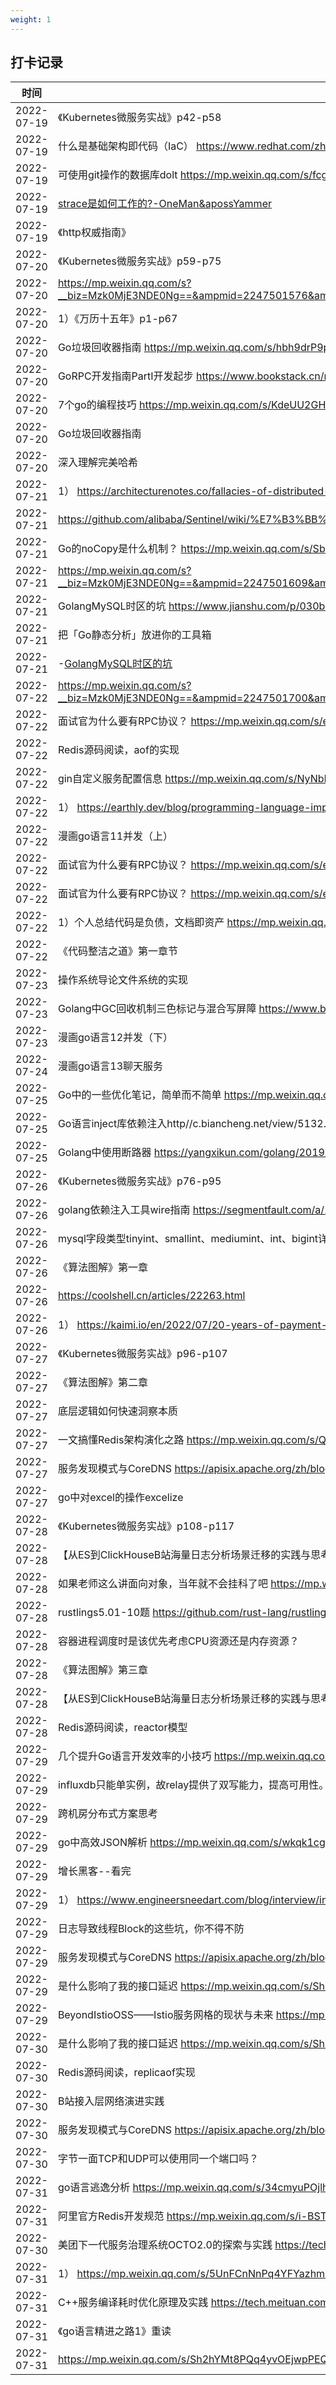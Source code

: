 ```yaml
---
weight: 1
---
```


## 打卡记录

| 时间  |  内容  |
| ---- | ---- |
| 2022-07-19 |《Kubernetes微服务实战》p42-p58|
| 2022-07-19 |什么是基础架构即代码（IaC） https://www.redhat.com/zh/topics/automation/what-is-infrastructure-as-code-iac|
| 2022-07-19 |可使用git操作的数据库dolt https://mp.weixin.qq.com/s/fcgcmXgxLoU7X95CREDOpQ|
| 2022-07-19 |[strace是如何工作的?-OneMan&apossYammer]( https://laoar.github.io/blog/2017/06/12/strace/)|
| 2022-07-19 |《http权威指南》|
| 2022-07-20 |《Kubernetes微服务实战》p59-p75|
| 2022-07-20 |https://mp.weixin.qq.com/s?__biz=Mzk0MjE3NDE0Ng==&ampmid=2247501576&ampidx=1&ampsn=657e1c89d1007a935820d394d64f4035&ampchksm=c2c5bda5f5b234b3654c5ea2113cc0d48eee854f9f035ec69ec44bf9d964ae6cd4c181ed5880&ampscene=178&ampcur_album_id=2262057926041321476#rd|
| 2022-07-20 |1）《万历十五年》p1-p67|
| 2022-07-20 |Go垃圾回收器指南 https://mp.weixin.qq.com/s/hbh9drP9pPBcOY7hLNeIAQ|
| 2022-07-20 |GoRPC开发指南PartⅠ开发起步 https://www.bookstack.cn/read/go-rpc-programming-guide-latest/part1.md|
| 2022-07-20 |7个go的编程技巧 https://mp.weixin.qq.com/s/KdeUU2GHCZRad3nab6UlSw|
| 2022-07-20 |Go垃圾回收器指南|
| 2022-07-20 |深入理解完美哈希|
| 2022-07-21 |1） https://architecturenotes.co/fallacies-of-distributed-systems/|
| 2022-07-21 |https://github.com/alibaba/Sentinel/wiki/%E7%B3%BB%E7%BB%9F%E8%87%AA%E9%80%82%E5%BA%94%E9%99%90%E6%B5%81|
| 2022-07-21 |Go的noCopy是什么机制？ https://mp.weixin.qq.com/s/SbOd5tBdRjjDdC_S1MobCg|
| 2022-07-21 |https://mp.weixin.qq.com/s?__biz=Mzk0MjE3NDE0Ng==&ampmid=2247501609&ampidx=1&ampsn=fe5bd9b9f69045fd70f6d7aeaea273bc&ampchksm=c2c5bd84f5b23492f404970e37ba4fdba0026a2218a9ccc41e13219571d19410d17f8776b614&ampscene=178&ampcur_album_id=2262057926041321476#rd|
| 2022-07-21 |GolangMySQL时区的坑 https://www.jianshu.com/p/030b880ecc5e|
| 2022-07-21 |把「Go静态分析」放进你的工具箱|
| 2022-07-21 |-[GolangMySQL时区的坑]( https://www.jianshu.com/p/030b880ecc5e)|
| 2022-07-22 |https://mp.weixin.qq.com/s?__biz=Mzk0MjE3NDE0Ng==&ampmid=2247501700&ampidx=1&ampsn=1b0167cf9852f89748a337d9b06c940b&ampchksm=c2c5bd29f5b2343ff01c68f1cbc654fbb12148f00eff8c21bb2e725a6054a7a6fbddbc253afb&ampscene=178&ampcur_album_id=2262057926041321476#rd|
| 2022-07-22 |面试官为什么要有RPC协议？ https://mp.weixin.qq.com/s/exGPtE3lSD0O8R2WfniyZA|
| 2022-07-22 |Redis源码阅读，aof的实现|
| 2022-07-22 |gin自定义服务配置信息 https://mp.weixin.qq.com/s/NyNbIj2zBK28IQ6UtHETmw|
| 2022-07-22 |1） https://earthly.dev/blog/programming-language-improvements/|
| 2022-07-22 |漫画go语言11并发（上）|
| 2022-07-22 |面试官为什么要有RPC协议？ https://mp.weixin.qq.com/s/exGPtE3lSD0O8R2WfniyZA|
| 2022-07-22 |面试官为什么要有RPC协议？ https://mp.weixin.qq.com/s/exGPtE3lSD0O8R2WfniyZA|
| 2022-07-22 |1）个人总结代码是负债，文档即资产 https://mp.weixin.qq.com/s/bC6veCSOMHclHXp4e_b9Bg2） https://earthly.dev/blog/programming-language-improvements/|
| 2022-07-22 |《代码整洁之道》第一章节|
| 2022-07-23 |操作系统导论文件系统的实现|
| 2022-07-23 |Golang中GC回收机制三色标记与混合写屏障 https://www.bilibili.com/video/BV1wz4y1y7Kd?spm_id_from=333.999.0.0&ampvd_source=83693cafd8b896836a923c6f5c4a9a4a|
| 2022-07-23 |漫画go语言12并发（下）|
| 2022-07-24 |漫画go语言13聊天服务|
| 2022-07-25 |Go中的一些优化笔记，简单而不简单 https://mp.weixin.qq.com/s/_VGXWKuX43EsbYsHWHv6vg|
| 2022-07-25 |Go语言inject库依赖注入http//c.biancheng.net/view/5132.html|
| 2022-07-25 |Golang中使用断路器 https://yangxikun.com/golang/2019/08/10/golang-circuit.html|
| 2022-07-26 |《Kubernetes微服务实战》p76-p95|
| 2022-07-26 |golang依赖注入工具wire指南 https://segmentfault.com/a/1190000039185137Go语言的依赖注入 https://developer.aliyun.com/article/116465|
| 2022-07-26 |mysql字段类型tinyint、smallint、mediumint、int、bigint详解 https://blog.csdn.net/belen_xue/article/details/54357018|
| 2022-07-26 |《算法图解》第一章|
| 2022-07-26 |https://coolshell.cn/articles/22263.html|
| 2022-07-26 |1） https://kaimi.io/en/2022/07/20-years-of-payment-processing-problems-en/|
| 2022-07-27 |《Kubernetes微服务实战》p96-p107|
| 2022-07-27 |《算法图解》第二章|
| 2022-07-27 |底层逻辑如何快速洞察本质|
| 2022-07-27 |一文搞懂Redis架构演化之路 https://mp.weixin.qq.com/s/QssILJLna_v7XQWtV5UMzA|
| 2022-07-27 |服务发现模式与CoreDNS https://apisix.apache.org/zh/blog/2022/03/04/apisix-uses-coredns-enable-service-discovery/|
| 2022-07-27 |go中对excel的操作excelize|
| 2022-07-28 |《Kubernetes微服务实战》p108-p117|
| 2022-07-28 |【从ES到ClickHouseB站海量日志分析场景迁移的实践与思考-哔哩哔哩】 https://b23.tv/PVcIiGi|
| 2022-07-28 |如果老师这么讲面向对象，当年就不会挂科了吧 https://mp.weixin.qq.com/s/6wJ2HBSErskNWv-2H4LTXQ|
| 2022-07-28 |rustlings5.01-10题 https://github.com/rust-lang/rustlings|
| 2022-07-28 |容器进程调度时是该优先考虑CPU资源还是内存资源？|
| 2022-07-28 |《算法图解》第三章|
| 2022-07-28 |【从ES到ClickHouseB站海量日志分析场景迁移的实践与思考-哔哩哔哩】 https://b23.tv/PVcIiGi|
| 2022-07-28 |Redis源码阅读，reactor模型|
| 2022-07-29 |几个提升Go语言开发效率的小技巧 https://mp.weixin.qq.com/s/6Wkk6NgqmfmFz5Ws6H9pdg|
| 2022-07-29 |influxdb只能单实例，故relay提供了双写能力，提高可用性。 https://izsk.me/2020/08/04/influx-single-transfer-to-relay/|
| 2022-07-29 |跨机房分布式方案思考|
| 2022-07-29 |go中高效JSON解析 https://mp.weixin.qq.com/s/wkqk1cgYKWnbIsHqoTA5UA|
| 2022-07-29 |增长黑客--看完|
| 2022-07-29 |1） https://www.engineersneedart.com/blog/interview/interview.html|
| 2022-07-29 |日志导致线程Block的这些坑，你不得不防|
| 2022-07-29 |服务发现模式与CoreDNS https://apisix.apache.org/zh/blog/2022/03/04/apisix-uses-coredns-enable-service-discovery/|
| 2022-07-29 |是什么影响了我的接口延迟 https://mp.weixin.qq.com/s/Sh2hYMt8PQq4yvOEjwpPEQ|
| 2022-07-29 |BeyondIstioOSS——Istio服务网格的现状与未来 https://mp.weixin.qq.com/s/DJbqFkSs_7PSTsaBcwMRrQ|
| 2022-07-30 |是什么影响了我的接口延迟 https://mp.weixin.qq.com/s/Sh2hYMt8PQq4yvOEjwpPEQ|
| 2022-07-30 |Redis源码阅读，replicaof实现|
| 2022-07-30 |B站接入层网络演进实践|
| 2022-07-30 |服务发现模式与CoreDNS https://apisix.apache.org/zh/blog/2022/03/04/apisix-uses-coredns-enable-service-discovery/|
| 2022-07-30 |字节一面TCP和UDP可以使用同一个端口吗？|
| 2022-07-31 |go语言逃逸分析 https://mp.weixin.qq.com/s/34cmyuPOjlhAQm6zYhBIsg|
| 2022-07-31 |阿里官方Redis开发规范 https://mp.weixin.qq.com/s/i-BSTb2nRkHpPhq902OklQ|
| 2022-07-30 |美团下一代服务治理系统OCTO2.0的探索与实践 https://tech.meituan.com/2019/12/12/meituan-octo.html|
| 2022-07-31 |1） https://mp.weixin.qq.com/s/5UnFCnNnPq4YFYazhm6wFw|
| 2022-07-31 |C++服务编译耗时优化原理及实践 https://tech.meituan.com/2020/12/10/apache-kylin-practice-in-meituan.html|
| 2022-07-31 |《go语言精进之路1》重读|
| 2022-07-31 |https://mp.weixin.qq.com/s/Sh2hYMt8PQq4yvOEjwpPEQ|
